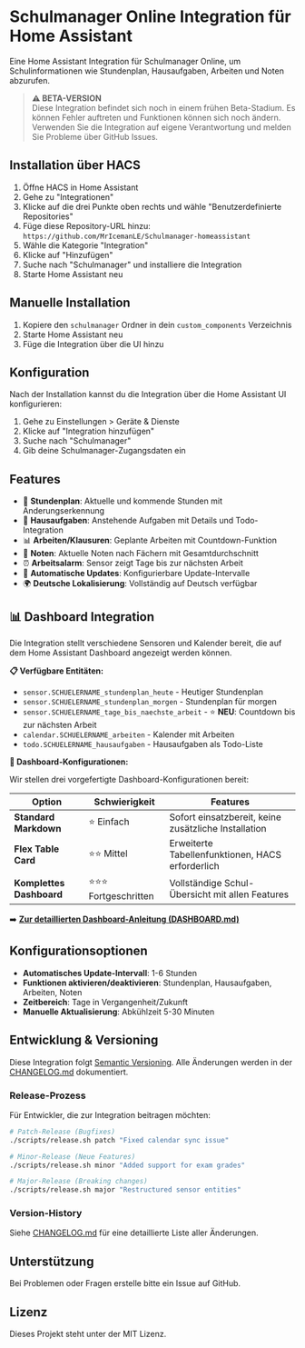 # Schulmanager Online Integration für Home Assistant

Eine Home Assistant Integration für Schulmanager Online, um Schulinformationen wie Stundenplan, Hausaufgaben, Arbeiten und Noten abzurufen.

> **⚠️ BETA-VERSION**  
> Diese Integration befindet sich noch in einem frühen Beta-Stadium. Es können Fehler auftreten und Funktionen können sich noch ändern. Verwenden Sie die Integration auf eigene Verantwortung und melden Sie Probleme über GitHub Issues.

## Installation über HACS

1. Öffne HACS in Home Assistant
2. Gehe zu "Integrationen"
3. Klicke auf die drei Punkte oben rechts und wähle "Benutzerdefinierte Repositories"
4. Füge diese Repository-URL hinzu: `https://github.com/MrIcemanLE/Schulmanager-homeassistant`
5. Wähle die Kategorie "Integration"
6. Klicke auf "Hinzufügen"
7. Suche nach "Schulmanager" und installiere die Integration
8. Starte Home Assistant neu

## Manuelle Installation

1. Kopiere den `schulmanager` Ordner in dein `custom_components` Verzeichnis
2. Starte Home Assistant neu
3. Füge die Integration über die UI hinzu

## Konfiguration

Nach der Installation kannst du die Integration über die Home Assistant UI konfigurieren:

1. Gehe zu Einstellungen > Geräte & Dienste
2. Klicke auf "Integration hinzufügen"
3. Suche nach "Schulmanager"
4. Gib deine Schulmanager-Zugangsdaten ein

## Features

- 📅 **Stundenplan**: Aktuelle und kommende Stunden mit Änderungserkennung
- 📝 **Hausaufgaben**: Anstehende Aufgaben mit Details und Todo-Integration
- 📊 **Arbeiten/Klausuren**: Geplante Arbeiten mit Countdown-Funktion
- 🎯 **Noten**: Aktuelle Noten nach Fächern mit Gesamtdurchschnitt
- ⏰ **Arbeitsalarm**: Sensor zeigt Tage bis zur nächsten Arbeit
- 🔄 **Automatische Updates**: Konfigurierbare Update-Intervalle
- 🌍 **Deutsche Lokalisierung**: Vollständig auf Deutsch verfügbar

## 📊 Dashboard Integration

Die Integration stellt verschiedene Sensoren und Kalender bereit, die auf dem Home Assistant Dashboard angezeigt werden können. 

**📋 Verfügbare Entitäten:**
- `sensor.SCHUELERNAME_stundenplan_heute` - Heutiger Stundenplan
- `sensor.SCHUELERNAME_stundenplan_morgen` - Stundenplan für morgen  
- `sensor.SCHUELERNAME_tage_bis_naechste_arbeit` - ⭐ **NEU**: Countdown bis zur nächsten Arbeit
- `calendar.SCHUELERNAME_arbeiten` - Kalender mit Arbeiten
- `todo.SCHUELERNAME_hausaufgaben` - Hausaufgaben als Todo-Liste

**🎨 Dashboard-Konfigurationen:**

Wir stellen drei vorgefertigte Dashboard-Konfigurationen bereit:

| Option | Schwierigkeit | Features |
|--------|--------------|----------|
| **Standard Markdown** | ⭐ Einfach | Sofort einsatzbereit, keine zusätzliche Installation |
| **Flex Table Card** | ⭐⭐ Mittel | Erweiterte Tabellenfunktionen, HACS erforderlich |
| **Komplettes Dashboard** | ⭐⭐⭐ Fortgeschritten | Vollständige Schul-Übersicht mit allen Features |

➡️ **[Zur detaillierten Dashboard-Anleitung (DASHBOARD.md)](DASHBOARD.md)**

## Konfigurationsoptionen

- **Automatisches Update-Intervall**: 1-6 Stunden
- **Funktionen aktivieren/deaktivieren**: Stundenplan, Hausaufgaben, Arbeiten, Noten
- **Zeitbereich**: Tage in Vergangenheit/Zukunft
- **Manuelle Aktualisierung**: Abkühlzeit 5-30 Minuten

## Entwicklung & Versioning

Diese Integration folgt [Semantic Versioning](https://semver.org/). Alle Änderungen werden in der [CHANGELOG.md](CHANGELOG.md) dokumentiert.

### Release-Prozess

Für Entwickler, die zur Integration beitragen möchten:

```bash
# Patch-Release (Bugfixes)
./scripts/release.sh patch "Fixed calendar sync issue"

# Minor-Release (Neue Features)
./scripts/release.sh minor "Added support for exam grades"

# Major-Release (Breaking changes)
./scripts/release.sh major "Restructured sensor entities"
```

### Version-History

Siehe [CHANGELOG.md](CHANGELOG.md) für eine detaillierte Liste aller Änderungen.

## Unterstützung

Bei Problemen oder Fragen erstelle bitte ein Issue auf GitHub.

## Lizenz

Dieses Projekt steht unter der MIT Lizenz.
